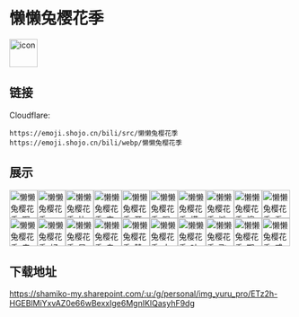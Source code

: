 # 懒懒兔樱花季
<img src="https://emoji.shojo.cn/bili/src/懒懒兔樱花季/icon.png" width="50" height="50" alt="icon">

## 链接
Cloudflare:
```
https://emoji.shojo.cn/bili/src/懒懒兔樱花季
https://emoji.shojo.cn/bili/webp/懒懒兔樱花季
```
## 展示
<img src="https://emoji.shojo.cn/bili/src/懒懒兔樱花季/懒懒兔樱花季-啊这.png" width="50" height="50" alt="懒懒兔樱花季-啊这"><img src="https://emoji.shojo.cn/bili/src/懒懒兔樱花季/懒懒兔樱花季-no.png" width="50" height="50" alt="懒懒兔樱花季-no"><img src="https://emoji.shojo.cn/bili/src/懒懒兔樱花季/懒懒兔樱花季-比心.png" width="50" height="50" alt="懒懒兔樱花季-比心"><img src="https://emoji.shojo.cn/bili/src/懒懒兔樱花季/懒懒兔樱花季-安逸.png" width="50" height="50" alt="懒懒兔樱花季-安逸"><img src="https://emoji.shojo.cn/bili/src/懒懒兔樱花季/懒懒兔樱花季-开心.png" width="50" height="50" alt="懒懒兔樱花季-开心"><img src="https://emoji.shojo.cn/bili/src/懒懒兔樱花季/懒懒兔樱花季-喝茶.png" width="50" height="50" alt="懒懒兔樱花季-喝茶"><img src="https://emoji.shojo.cn/bili/src/懒懒兔樱花季/懒懒兔樱花季-摸鱼.png" width="50" height="50" alt="懒懒兔樱花季-摸鱼"><img src="https://emoji.shojo.cn/bili/src/懒懒兔樱花季/懒懒兔樱花季-摊.png" width="50" height="50" alt="懒懒兔樱花季-摊"><img src="https://emoji.shojo.cn/bili/src/懒懒兔樱花季/懒懒兔樱花季-擦地.png" width="50" height="50" alt="懒懒兔樱花季-擦地"><img src="https://emoji.shojo.cn/bili/src/懒懒兔樱花季/懒懒兔樱花季-看看楼下.png" width="50" height="50" alt="懒懒兔樱花季-看看楼下"><img src="https://emoji.shojo.cn/bili/src/懒懒兔樱花季/懒懒兔樱花季-来了.png" width="50" height="50" alt="懒懒兔樱花季-来了"><img src="https://emoji.shojo.cn/bili/src/懒懒兔樱花季/懒懒兔樱花季-好耶.png" width="50" height="50" alt="懒懒兔樱花季-好耶"><img src="https://emoji.shojo.cn/bili/src/懒懒兔樱花季/懒懒兔樱花季-早啊.png" width="50" height="50" alt="懒懒兔樱花季-早啊"><img src="https://emoji.shojo.cn/bili/src/懒懒兔樱花季/懒懒兔樱花季-鬼脸.png" width="50" height="50" alt="懒懒兔樱花季-鬼脸"><img src="https://emoji.shojo.cn/bili/src/懒懒兔樱花季/懒懒兔樱花季-赞.png" width="50" height="50" alt="懒懒兔樱花季-赞"><img src="https://emoji.shojo.cn/bili/src/懒懒兔樱花季/懒懒兔樱花季-大佬.png" width="50" height="50" alt="懒懒兔樱花季-大佬"><img src="https://emoji.shojo.cn/bili/src/懒懒兔樱花季/懒懒兔樱花季-咕了.png" width="50" height="50" alt="懒懒兔樱花季-咕了"><img src="https://emoji.shojo.cn/bili/src/懒懒兔樱花季/懒懒兔樱花季-飞吻.png" width="50" height="50" alt="懒懒兔樱花季-飞吻"><img src="https://emoji.shojo.cn/bili/src/懒懒兔樱花季/懒懒兔樱花季-期待.png" width="50" height="50" alt="懒懒兔樱花季-期待"><img src="https://emoji.shojo.cn/bili/src/懒懒兔樱花季/懒懒兔樱花季-威胁.png" width="50" height="50" alt="懒懒兔樱花季-威胁">

## 下载地址

https://shamiko-my.sharepoint.com/:u:/g/personal/img_yuru_pro/ETz2h-HGEBlMiYxvAZ0e66wBexxIge6MgnIKlQasyhF9dg